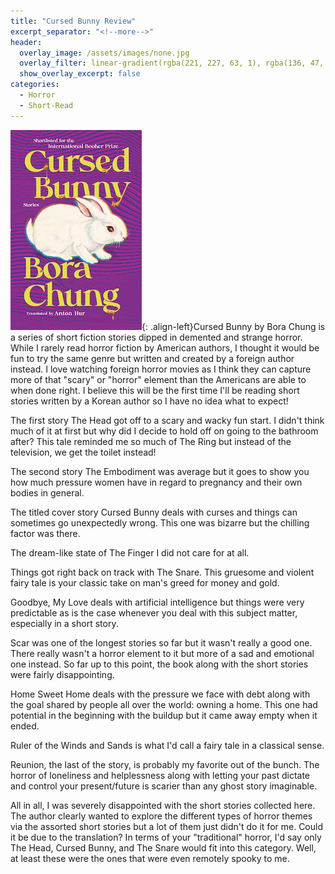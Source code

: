 ```yaml
---
title: "Cursed Bunny Review"
excerpt_separator: "<!--more-->"
header:
  overlay_image: /assets/images/none.jpg
  overlay_filter: linear-gradient(rgba(221, 227, 63, 1), rgba(136, 47, 142, 1))
  show_overlay_excerpt: false
categories:
  - Horror
  - Short-Read
---
```

![cursed-bunny-cover](/assets/images/cursed-bunny.jpg){: .align-left}Cursed Bunny by Bora Chung is a series of short fiction stories dipped in demented and strange horror. While I rarely read horror fiction by American authors, I thought it would be fun to try the same genre but written and created by a foreign author instead. I love watching foreign horror movies as I think they can capture more of that "scary" or "horror" element than the Americans are able to when done right. I believe this will be the first time I'll be reading short stories written by a Korean author so I have no idea what to expect!

The first story The Head got off to a scary and wacky fun start. I didn't think much of it at first but why did I decide to hold off on going to the bathroom after? This tale reminded me so much of The Ring but instead of the television, we get the toilet instead! 

The second story The Embodiment was average but it goes to show you how much pressure women have in regard to pregnancy and their own bodies in general. 

The titled cover story Cursed Bunny deals with curses and things can sometimes go unexpectedly wrong. This one was bizarre but the chilling factor was there. 

The dream-like state of The Finger I did not care for at all.

Things got right back on track with The Snare. This gruesome and violent fairy tale is your classic take on man's greed for money and gold. 

Goodbye, My Love deals with artificial intelligence but things were very predictable as is the case whenever you deal with this subject matter, especially in a short story. 

Scar was one of the longest stories so far but it wasn't really a good one. There really wasn't a horror element to it but more of a sad and emotional one instead. So far up to this point, the book along with the short stories were fairly disappointing. 

Home Sweet Home deals with the pressure we face with debt along with the goal shared by people all over the world: owning a home. This one had potential in the beginning with the buildup but it came away empty when it ended. 

Ruler of the Winds and Sands is what I'd call a fairy tale in a classical sense.

Reunion, the last of the story, is probably my favorite out of the bunch. The horror of loneliness and helplessness along with letting your past dictate and control your present/future is scarier than any ghost story imaginable. 

All in all, I was severely disappointed with the short stories collected here. The author clearly wanted to explore the different types of horror themes via the assorted short stories but a lot of them just didn't do it for me. Could it be due to the translation? In terms of your "traditional" horror, I'd say only The Head, Cursed Bunny, and The Snare would fit into this category. Well, at least these were the ones that were even remotely spooky to me.